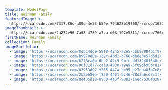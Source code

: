 ```yaml
---
template: ModelPage
title: Weinman Family
featuredImage: >-
  https://ucarecdn.com/7317c86c-a09d-4e53-b59e-794628b19700/-/crop/1650x940/0,0/-/preview/
imageThumbnail: >-
  https://ucarecdn.com/2a274e96-7a68-4789-a7ca-d03f192e5811/-/crop/766x857/552,15/-/preview/
firstName: Weinman Family
collection: Family
imagePortfolio:
  - image: 'https://ucarecdn.com/0dbc4dd9-59f8-4245-a2e5-cbb92804b1f9/'
  - image: 'https://ucarecdn.com/b9970d0a-132c-4bd1-b768-dbde3e57d5d1/'
  - image: 'https://ucarecdn.com/b2f8ca0b-6bb2-42c9-9bfc-dd132481548c/'
  - image: 'https://ucarecdn.com/00f31d77-ca18-4930-a9e9-5f09db95bc81/'
  - image: 'https://ucarecdn.com/03953d97-9555-447a-be95-e27daa85b7e8/'
  - image: 'https://ucarecdn.com/2b2e680e-f850-4421-bc46-28d2a6cd3c1f/'
  - image: 'https://ucarecdn.com/8ee05d18-8950-4e5f-9302-16ed7530e038/'
---
```


